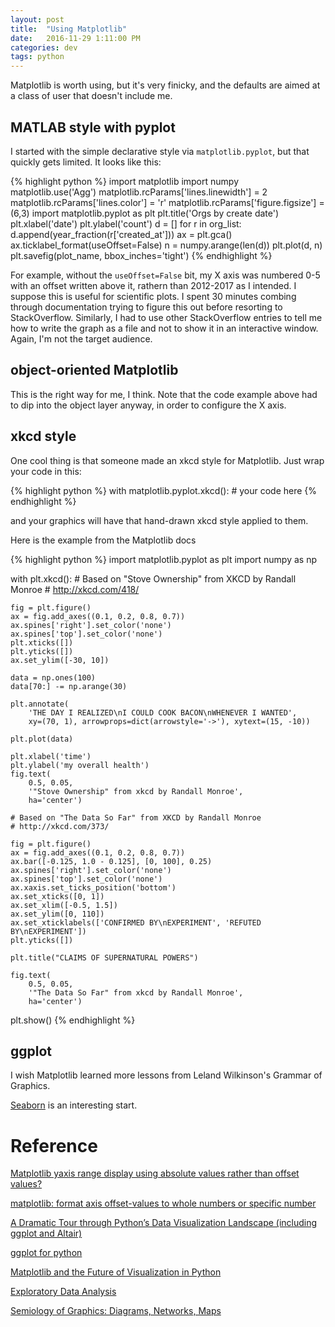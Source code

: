 ```yaml
---
layout: post
title:  "Using Matplotlib"
date:   2016-11-29 1:11:00 PM
categories: dev
tags: python
---
```


Matplotlib is worth using, but it's very finicky, and the defaults are aimed at
a class of user that doesn't include me.

## MATLAB style with pyplot

I started with the simple declarative style via `matplotlib.pyplot`, but that quickly
gets limited. It looks like this:

{% highlight python %}
import matplotlib
import numpy
matplotlib.use('Agg')
matplotlib.rcParams['lines.linewidth'] = 2
matplotlib.rcParams['lines.color'] = 'r'
matplotlib.rcParams['figure.figsize'] = (6,3)
import matplotlib.pyplot as plt
plt.title('Orgs by create date')
plt.xlabel('date')
plt.ylabel('count')
d = []
for r in org_list:
    d.append(year_fraction(r['created_at']))
ax = plt.gca()
ax.ticklabel_format(useOffset=False)
n = numpy.arange(len(d))
plt.plot(d, n)
plt.savefig(plot_name, bbox_inches='tight')
{% endhighlight %}

For example, without the ``useOffset=False`` bit, my X axis was numbered 0-5 with
an offset written above it, rathern than 2012-2017 as I intended. I suppose this is
useful for scientific plots. I spent 30 minutes combing through documentation trying
to figure this out before resorting to StackOverflow. Similarly, I had to use other
StackOverflow entries to tell me how to write the graph as a file and not to show
it in an interactive window. Again, I'm not the target audience.

## object-oriented Matplotlib

This is the right way for me, I think. Note that the code example above had to dip
into the object layer anyway, in order to configure the X axis.

## xkcd style

One cool thing is that someone made an xkcd style for Matplotlib. Just wrap your
code in this:

{% highlight python %}
with matplotlib.pyplot.xkcd():
    # your code here
{% endhighlight %}

and your graphics will have that hand-drawn xkcd style applied to them.

Here is the example from the Matplotlib docs

{% highlight python %}
import matplotlib.pyplot as plt
import numpy as np

with plt.xkcd():
    # Based on "Stove Ownership" from XKCD by Randall Monroe
    # http://xkcd.com/418/

    fig = plt.figure()
    ax = fig.add_axes((0.1, 0.2, 0.8, 0.7))
    ax.spines['right'].set_color('none')
    ax.spines['top'].set_color('none')
    plt.xticks([])
    plt.yticks([])
    ax.set_ylim([-30, 10])

    data = np.ones(100)
    data[70:] -= np.arange(30)

    plt.annotate(
        'THE DAY I REALIZED\nI COULD COOK BACON\nWHENEVER I WANTED',
        xy=(70, 1), arrowprops=dict(arrowstyle='->'), xytext=(15, -10))

    plt.plot(data)

    plt.xlabel('time')
    plt.ylabel('my overall health')
    fig.text(
        0.5, 0.05,
        '"Stove Ownership" from xkcd by Randall Monroe',
        ha='center')

    # Based on "The Data So Far" from XKCD by Randall Monroe
    # http://xkcd.com/373/

    fig = plt.figure()
    ax = fig.add_axes((0.1, 0.2, 0.8, 0.7))
    ax.bar([-0.125, 1.0 - 0.125], [0, 100], 0.25)
    ax.spines['right'].set_color('none')
    ax.spines['top'].set_color('none')
    ax.xaxis.set_ticks_position('bottom')
    ax.set_xticks([0, 1])
    ax.set_xlim([-0.5, 1.5])
    ax.set_ylim([0, 110])
    ax.set_xticklabels(['CONFIRMED BY\nEXPERIMENT', 'REFUTED BY\nEXPERIMENT'])
    plt.yticks([])

    plt.title("CLAIMS OF SUPERNATURAL POWERS")

    fig.text(
        0.5, 0.05,
        '"The Data So Far" from xkcd by Randall Monroe',
        ha='center')

plt.show()
{% endhighlight %}

## ggplot

I wish Matplotlib learned more lessons from Leland Wilkinson's Grammar of Graphics.

[Seaborn](http://seaborn.pydata.org/index.html#) is an interesting start.

# Reference

[Matplotlib yaxis range display using absolute values rather than offset values?](http://stackoverflow.com/questions/9303728/matplotlib-yaxis-range-display-using-absolute-values-rather-than-offset-values)

[matplotlib: format axis offset-values to whole numbers or specific number](http://stackoverflow.com/questions/3677368/matplotlib-format-axis-offset-values-to-whole-numbers-or-specific-number)

[A Dramatic Tour through Python’s Data Visualization Landscape (including ggplot and Altair)](https://dansaber.wordpress.com/2016/10/02/a-dramatic-tour-through-pythons-data-visualization-landscape-including-ggplot-and-altair/)

[ggplot for python](http://blog.yhat.com/posts/ggplot-for-python.html)

[Matplotlib and the Future of Visualization in Python](https://jakevdp.github.io/blog/2013/03/23/matplotlib-and-the-future-of-visualization-in-python/)

[Exploratory Data Analysis](https://www.amazon.com/Exploratory-Data-Analysis-John-Tukey/dp/0201076160)

[Semiology of Graphics: Diagrams, Networks, Maps](https://www.amazon.com/Semiology-Graphics-Diagrams-Networks-Maps/dp/1589482611)
